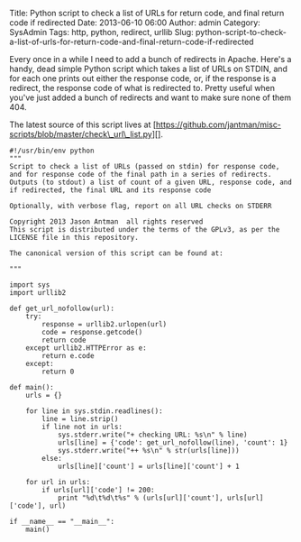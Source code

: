 Title: Python script to check a list of URLs for return code, and final return code if redirected
Date: 2013-06-10 06:00
Author: admin
Category: SysAdmin
Tags: http, python, redirect, urllib
Slug: python-script-to-check-a-list-of-urls-for-return-code-and-final-return-code-if-redirected

Every once in a while I need to add a bunch of redirects in Apache.
Here's a handy, dead simple Python script which takes a list of URLs on
STDIN, and for each one prints out either the response code, or, if the
response is a redirect, the response code of what is redirected to.
Pretty useful when you've just added a bunch of redirects and want to
make sure none of them 404.

The latest source of this script lives at
[https://github.com/jantman/misc-scripts/blob/master/check\_url\_list.py][].

~~~~{.python}
#!/usr/bin/env python
"""
Script to check a list of URLs (passed on stdin) for response code, and for response code of the final path in a series of redirects.
Outputs (to stdout) a list of count of a given URL, response code, and if redirected, the final URL and its response code

Optionally, with verbose flag, report on all URL checks on STDERR

Copyright 2013 Jason Antman  all rights reserved
This script is distributed under the terms of the GPLv3, as per the
LICENSE file in this repository.

The canonical version of this script can be found at:

"""

import sys
import urllib2

def get_url_nofollow(url):
    try:
        response = urllib2.urlopen(url)
        code = response.getcode()
        return code
    except urllib2.HTTPError as e:
        return e.code
    except:
        return 0

def main():
    urls = {}

    for line in sys.stdin.readlines():
        line = line.strip()
        if line not in urls:
            sys.stderr.write("+ checking URL: %s\n" % line)
            urls[line] = {'code': get_url_nofollow(line), 'count': 1}
            sys.stderr.write("++ %s\n" % str(urls[line]))
        else:
            urls[line]['count'] = urls[line]['count'] + 1

    for url in urls:
        if urls[url]['code'] != 200:
            print "%d\t%d\t%s" % (urls[url]['count'], urls[url]['code'], url)

if __name__ == "__main__":
    main()
~~~~

  [https://github.com/jantman/misc-scripts/blob/master/check\_url\_list.py]:
    https://github.com/jantman/misc-scripts/blob/master/check_url_list.py
